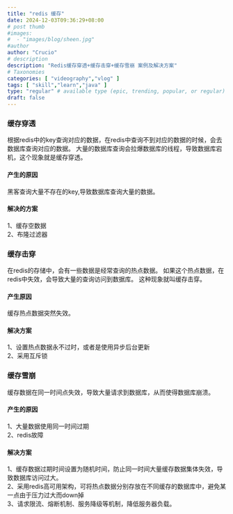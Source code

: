 ```yaml
---
title: "redis 缓存"
date: 2024-12-03T09:36:29+08:00
# post thumb
#images:
#  - "images/blog/sheen.jpg"
#author
author: "Crucio"
# description
description: "Redis缓存穿透+缓存击穿+缓存雪崩 案例及解决方案"
# Taxonomies
categories: [ "videography","vlog" ]
tags: [ "skill","learn","java" ]
type: "regular" # available type (epic, trending, popular, or regular)
draft: false
---
```


### 缓存穿透

根据redis中的key查询对应的数据，在redis中查询不到对应的数据的时候，会去数据库查询对应的数据。
大量的数据库查询会拉爆数据库的线程，导致数据库宕机，这个现象就是缓存穿透。

#### 产生的原因

黑客查询大量不存在的key,导致数据库查询大量的数据。

#### 解决的方案

1、缓存空数据<br/>
2、布隆过滤器

### 缓存击穿

在redis的存储中，会有一些数据是经常查询的热点数据。
如果这个热点数据，在redis中失效，会导致大量的查询访问到数据库。
这种现象就叫缓存击穿。

#### 产生原因

缓存热点数据突然失效。

#### 解决方案
1、设置热点数据永不过时，或者是使用异步后台更新<br/>
2、采用互斥锁

### 缓存雪崩

缓存数据在同一时间点失效，导致大量请求到数据库，从而使得数据库崩溃。

#### 产生的原因

1、大量数据使用同一时间过期<br/>
2、redis故障

#### 解决方案

1、缓存数据过期时间设置为随机时间，防止同一时间大量缓存数据集体失效，导致数据库访问过大。<br/>
2、采用redis高可用架构，可将热点数据分别存放在不同缓存的数据库中，避免某一点由于压力过大而down掉<br/>
3、请求限流、熔断机制、服务降级等机制，降低服务器负载。
